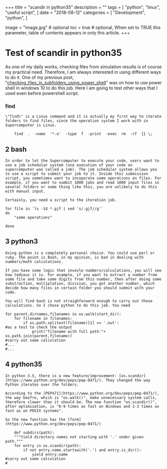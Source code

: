 +++
title = "scandir in python35"
description = ""
tags = [
    "python",
    "linux",
    "useful script",
]
date = "2018-08-12"
categories = [
    "Development",
    "python",
]

image = "image.jpg" # optional
toc = true # optional, When set to TRUE this parameter, table of contents appears in only this article.
+++

# Test of scandir in python35

As one of my daily works, checking files from simulation results is of course my practical need. Therefore, I am always interested in using different ways to do it. One of my previous post, "[checking_files_in_subfolders_using_power_shell](http://shuod.github.io/post/checking_files_in_subfolders_using_power_shell/)" was on how to use power shell in windows 10 to do this job. Here I am going to test other ways that I used even before powershell script.

### find

    \"find\" is a Linux command and it is actually my first way to iterate folders to find files, since the operation system I work with in Supercomputer is Linux.

```
    find  .  -name  '*.o'  -type  f  -print  -exec  rm  -rf  {} \;
```

## 2 bash
    In order to let the Supercomputer to execute your code, users want to use a job schedular system (one execution of your code on supercomputer was called a job). The job schedular system allows you to use a script to submit your job to it. Inside this submission script, you sometimes want to incoporate some operations on files. For example, if you want to sumbit 1000 jobs and read 1000 input files in several folders or some thing like this, you are unlikely to do this with manual input.

    Certainly, you need a script to the iteration job.

```
for file in `ls -1d *.gjf | sed 's/.gjf//g'`
do
	"some operations"

done
```

## 3 python3
    Using python is a completely personal choice. You could use perl or ruby. The point is Bash, in my opinion, is bad in dealing with numbers/math calculations.
    
    If you have some logic that invovle numbers/calculations, you will see how tedious it is. For example, if you want to extract a number from some file and take some digits from this number, then after doing some substraction, multiplation, division, you got another number, which decide how many files in certain folder you should submit with your code.

    You will find bash is not straighforward enough to carry out those calculations. So I chose python to do this job. You need 

```
for parent,dirnames,filenames in os.walk(start_dir):
    for filename in filenames:
        if os.path.splitext(filename)[1] == '.out':
#as a test to check the output
            print("filename with full path:"+ os.path.join(parent,filename))
#carry out some calculation             
#...
#...
```


## 4 python35
    In python 3.5, there is a new feature/improvement: [os.scandir](https://www.python.org/dev/peps/pep-0471/). They changed the way Python iterates over the folders. 

    According to the [PEP471](https://www.python.org/dev/peps/pep-0471/), the way beofre, which is "os.walk()", make unnecessary system calls, therefore slower than it should be. The new function "os.scandir()", after optimization, is "8-9 times as fast on Windows and 2-3 times as fast as on POSIX systems".

    So the new function has the [form] (https://www.python.org/dev/peps/pep-0471/)
```    
    def subdirs(path):
    """Yield directory names not starting with '.' under given path."""
    for entry in os.scandir(path):
        if not entry.name.startswith('.') and entry.is_dir():
            yield entry.name
#carry out some calculation 
# 

```            